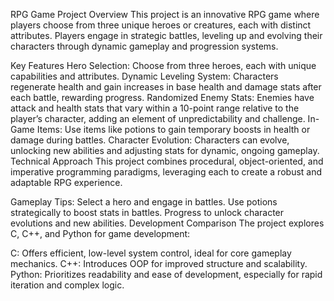 RPG Game Project
Overview
This project is an innovative RPG game where players choose from three unique heroes or creatures, each with distinct attributes. Players engage in strategic battles, leveling up and evolving their characters through dynamic gameplay and progression systems.

Key Features
Hero Selection: Choose from three heroes, each with unique capabilities and attributes.
Dynamic Leveling System: Characters regenerate health and gain increases in base health and damage stats after each battle, rewarding progress.
Randomized Enemy Stats: Enemies have attack and health stats that vary within a 10-point range relative to the player’s character, adding an element of unpredictability and challenge.
In-Game Items: Use items like potions to gain temporary boosts in health or damage during battles.
Character Evolution: Characters can evolve, unlocking new abilities and adjusting stats for dynamic, ongoing gameplay.
Technical Approach
This project combines procedural, object-oriented, and imperative programming paradigms, leveraging each to create a robust and adaptable RPG experience.


Gameplay Tips:
Select a hero and engage in battles.
Use potions strategically to boost stats in battles.
Progress to unlock character evolutions and new abilities.
Development Comparison
The project explores C, C++, and Python for game development:

C: Offers efficient, low-level system control, ideal for core gameplay mechanics.
C++: Introduces OOP for improved structure and scalability.
Python: Prioritizes readability and ease of development, especially for rapid iteration and complex logic.
